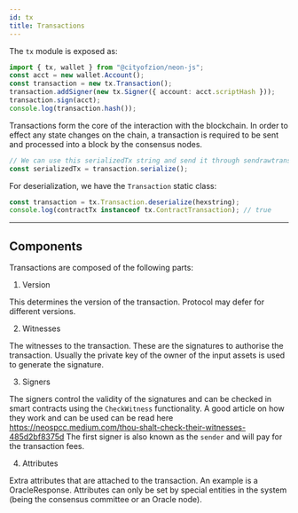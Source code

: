 ```yaml
---
id: tx
title: Transactions
---
```


The `tx` module is exposed as:

```ts
import { tx, wallet } from "@cityofzion/neon-js";
const acct = new wallet.Account();
const transaction = new tx.Transaction();
transaction.addSigner(new tx.Signer({ account: acct.scriptHash }));
transaction.sign(acct);
console.log(transaction.hash());
```

Transactions form the core of the interaction with the blockchain. In order to
effect any state changes on the chain, a transaction is required to be sent and
processed into a block by the consensus nodes.

```js
// We can use this serializedTx string and send it through sendrawtransaction RPC call.
const serializedTx = transaction.serialize();
```

For deserialization, we have the `Transaction` static class:

```js
const transaction = tx.Transaction.deserialize(hexstring);
console.log(contractTx instanceof tx.ContractTransaction); // true
```

---

## Components

Transactions are composed of the following parts:

1. Version

This determines the version of the transaction. Protocol may defer for different
versions.

2. Witnesses

The witnesses to the transaction. These are the signatures to authorise the
transaction. Usually the private key of the owner of the input assets is used to
generate the signature.

3. Signers

The signers control the validity of the signatures and can be checked in smart contracts using the `CheckWitness`
functionality. A good article on how they work and can be used can be read here https://neospcc.medium.com/thou-shalt-check-their-witnesses-485d2bf8375d
The first signer is also known as the `sender` and will pay for the transaction fees.

4. Attributes

Extra attributes that are attached to the transaction. An example is a OracleResponse.
Attributes can only be set by special entities in the system (being the consensus committee or an Oracle node).
